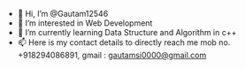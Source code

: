 - 👋 Hi, I’m @Gautam12546
- 👀 I’m interested in Web Development
- 🌱 I’m currently learning Data Structure and Algorithm in c++
- 📫  Here is my contact details to directly reach me  mob no. +918294086891, gmail : gautamsi0000@gmail.com


<!---
Gautam12546/Gautam12546 is a ✨ special ✨ repository because its `README.md` (this file) appears on your GitHub profile.
You can click the Preview link to take a look at your changes.
--->
